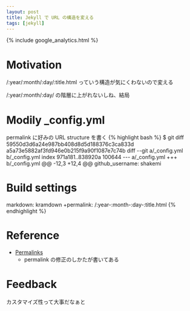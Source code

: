 ```yaml
---
layout: post
title: Jekyll で URL の構造を変える
tags: [jekyll]
---
```


{% include google_analytics.html %}

# Motivation
/:year/:month/:day/:title.html っていう構造が気にくわないので変える

/:year/:month/:day/ の階層に上がれないしね、結局

# Modily _config.yml
permalink に好みの URL structure を書く
{% highlight bash %}
$ git diff 59550d3d6a24e987bb408d8d5d188376c3ca833d a5a73e5882af3fd946e0b215f9a90f1087e7c74b
diff --git a/_config.yml b/_config.yml
index 971a181..838920a 100644
--- a/_config.yml
+++ b/_config.yml
@@ -12,3 +12,4 @@ github_username:  shakemi
 
 # Build settings
 markdown: kramdown
+permalink: /:year-:month-:day-:title.html
{% endhighlight %}

# Reference
* [Permalinks](http://jekyllrb.com/docs/permalinks/)
	* permalink の修正のしかたが書いてある

# Feedback
カスタマイズ性って大事だなぁと
